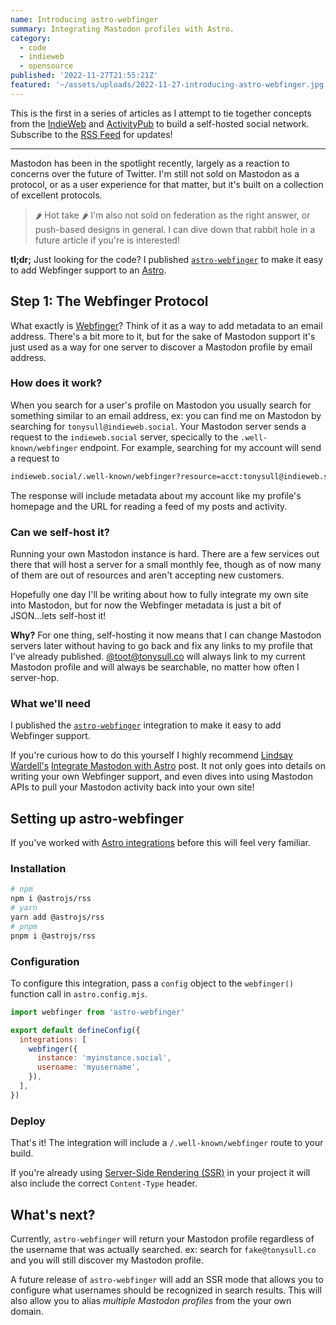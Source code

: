 ```yaml
---
name: Introducing astro-webfinger
summary: Integrating Mastodon profiles with Astro.
category:
  - code
  - indieweb
  - opensource
published: '2022-11-27T21:55:21Z'
featured: '~/assets/uploads/2022-11-27-introducing-astro-webfinger.jpg'
---
```


This is the first in a series of articles as I attempt to tie together concepts from the [IndieWeb](https://indieweb.com) and [ActivityPub](https://www.w3.org/TR/activitypub/) to build a self-hosted social network. Subscribe to the [RSS Feed](https://tonysull.co/articles/feed.xml) for updates!

---

Mastodon has been in the spotlight recently, largely as a reaction to concerns over the future of Twitter. I'm still not sold on Mastodon as a protocol, or as a user experience for that matter, but it's built on a collection of excellent protocols.

> 🌶️ Hot take 🌶️ I'm also not sold on federation as the right answer, or push-based designs in general. I can dive down that rabbit hole in a future article if you're is interested!

**tl;dr;** Just looking for the code? I published [`astro-webfinger`](https://npmjs.com/astro-webfinger) to make it easy to add Webfinger support to an [Astro](https://astro.build).

## Step 1: The Webfinger Protocol

What exactly is [Webfinger](https://webfinger.net)? Think of it as a way to add metadata to an email address. There's a bit more to it, but for the sake of Mastodon support it's just used as a way for one server to discover a Mastodon profile by email address.

### How does it work?

When you search for a user's profile on Mastodon you usually search for something similar to an email address, ex: you can find me on Mastodon by searching for `tonysull@indieweb.social`. Your Mastodon server sends a request to the `indieweb.social` server, specically to the `.well-known/webfinger` endpoint. For example, searching for my account will send a request to

```bash
indieweb.social/.well-known/webfinger?resource=acct:tonysull@indieweb.social
```

The response will include metadata about my account like my profile's homepage and the URL for reading a feed of my posts and activity.

### Can we self-host it?

Running your own Mastodon instance is hard. There are a few services out there that will host a server for a small monthly fee, though as of now many of them are out of resources and aren't accepting new customers.

Hopefully one day I'll be writing about how to fully integrate my own site into Mastodon, but for now the Webfinger metadata is just a bit of JSON...lets self-host it!

**Why?** For one thing, self-hosting it now means that I can change Mastodon servers later without having to go back and fix any links to my profile that I've already published. [@toot@tonysull.co](@toot@tonysull.co) will always link to my current Mastodon profile and will always be searchable, no matter how often I server-hop.

### What we'll need

I published the [`astro-webfinger`](https://npmjs.com/astro-webfinger) integration to make it easy to add Webfinger support.

If you're curious how to do this yourself I highly recommend [Lindsay Wardell's](https://www.lindsaykwardell.com/) [Integrate Mastodon with Astro](https://www.lindsaykwardell.com/blog/integrate-mastodon-with-astro) post. It not only goes into details on writing your own Webfinger support, and even dives into using Mastodon APIs to pull your Mastodon activity back into your own site!

## Setting up astro-webfinger

If you've worked with [Astro integrations](https://docs.astro.build/en/guides/integrations-guide/) before this will feel very familiar.

### Installation

```bash
# npm
npm i @astrojs/rss
# yarn
yarn add @astrojs/rss
# pnpm
pnpm i @astrojs/rss
```

### Configuration

To configure this integration, pass a `config` object to the `webfinger()` function call in `astro.config.mjs`.

```js
import webfinger from 'astro-webfinger'

export default defineConfig({
  integrations: [
    webfinger({
      instance: 'myinstance.social',
      username: 'myusername',
    }),
  ],
})
```

### Deploy

That's it! The integration will include a `/.well-known/webfinger` route to your build.

If you're already using [Server-Side Rendering (SSR)](https://docs.astro.build/en/guides/server-side-rendering) in your project it will also include the correct `Content-Type` header.

## What's next?

Currently, `astro-webfinger` will return your Mastodon profile regardless of the username that was actually searched. ex: search for `fake@tonysull.co` and you will still discover my Mastodon profile.

A future release of `astro-webfinger` will add an SSR mode that allows you to configure what usernames should be recognized in search results. This will also allow you to alias _multiple Mastodon profiles_ from the your own domain.
